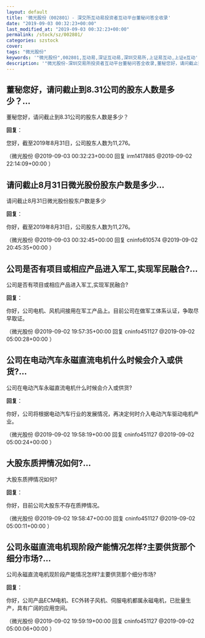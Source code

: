 ```yaml
---
layout: default
title: '微光股份（002801）- 深交所互动易投资者互动平台董秘问答全收录'
date: "2019-09-03 00:32:23+00:00"
last_modified_at: "2019-09-03 00:32:23+00:00"
permalink: /stock/sz/002801/
categories: szstock
cover: 
tags: "微光股份"
keywords: '"微光股份",002801,互动易,深证互动易,深圳交易所,上证易互动,上证e互动'
description: '"微光股份-深圳交易所投资者互动平台董秘问答全收录,董秘您好，请问截止到8.31公司的股东人数是多少？"'
---
```


## 董秘您好，请问截止到8.31公司的股东人数是多少？...

董秘您好，请问截止到8.31公司的股东人数是多少？

**回复**：

您好，截至2019年8月31日，公司股东人数为11,276。 

（微光股份  @2019-09-03 00:32:23+00:00 回复 irm1417885  @2019-09-02 22:14:09+00:00 ）

## 请问截止8月31日微光股份股东户数是多少...

请问截止8月31日微光股份股东户数是多少

**回复**：

你好，截至2019年8月31日，公司股东人数为11,276。 

（微光股份  @2019-09-03 00:32:45+00:00 回复 cninfo610574  @2019-09-02 20:45:35+00:00 ）

## 公司是否有项目或相应产品进入军工,实现军民融合?...

公司是否有项目或相应产品进入军工,实现军民融合?

**回复**：

你好，公司电机、风机间接用在军工产品上。目前公司在做军工体系认证，争取尽早取证。 

（微光股份  @2019-09-02 19:57:35+00:00 回复 cninfo451127  @2019-09-02 05:00:28+00:00 ）

## 公司在电动汽车永磁直流电机什么时候会介入或供货?...

公司在电动汽车永磁直流电机什么时候会介入或供货?

**回复**：

你好，公司将根据电动汽车行业的发展情况，再决定何时介入电动汽车驱动电机产业。 

（微光股份  @2019-09-02 19:58:19+00:00 回复 cninfo451127  @2019-09-02 05:00:24+00:00 ）

## 大股东质押情况如何?...

大股东质押情况如何?

**回复**：

你好，目前公司大股东不存在质押情况。 

（微光股份  @2019-09-02 19:58:47+00:00 回复 cninfo451127  @2019-09-02 05:00:11+00:00 ）

## 公司永磁直流电机现阶段产能情况怎样?主要供货那个细分市场?...

公司永磁直流电机现阶段产能情况怎样?主要供货那个细分市场?

**回复**：

你好，公司产品ECM电机、EC外转子风机、伺服电机都属永磁电机，已批量生产，具有广阔的应用空间。 

（微光股份  @2019-09-02 19:59:19+00:00 回复 cninfo451127  @2019-09-02 05:00:06+00:00 ）


